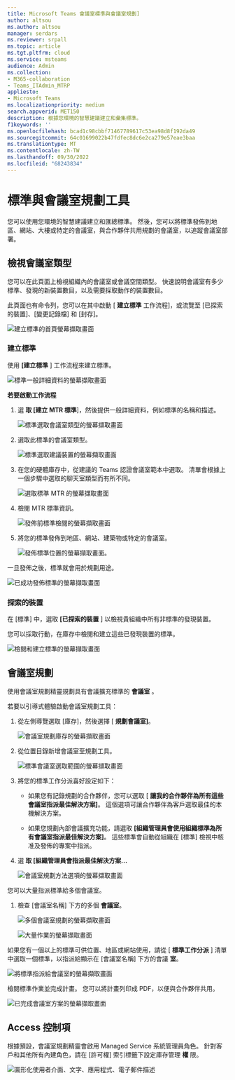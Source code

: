 ```yaml
---
title: Microsoft Teams 會議室標準與會議室規劃]
author: altsou
ms.author: altsou
manager: serdars
ms.reviewer: srpall
ms.topic: article
ms.tgt.pltfrm: cloud
ms.service: msteams
audience: Admin
ms.collection:
- M365-collaboration
- Teams_ITAdmin_MTRP
appliesto:
- Microsoft Teams
ms.localizationpriority: medium
search.appverid: MET150
description: 根據您環境的智慧建議建立和彙集標準。
f1keywords: ''
ms.openlocfilehash: bcad1c98cbbf71467789617c53ea98d8f192da49
ms.sourcegitcommit: 64c01699022b47fdfec8dc6e2ca279e57eae3baa
ms.translationtype: MT
ms.contentlocale: zh-TW
ms.lasthandoff: 09/30/2022
ms.locfileid: "68243834"
---
```

# <a name="standards-and-room-planner"></a>標準與會議室規劃工具

您可以使用您環境的智慧建議建立和匯總標準。 然後，您可以將標準發佈到地區、網站、大樓或特定的會議室，與合作夥伴共用規劃的會議室，以追蹤會議室部署。

## <a name="view-meeting-room-types"></a>檢視會議室類型

您可以在此頁面上檢視組織內的會議室或會議空間類型。 快速說明會議室有多少標準、發現的新裝置數目，以及需要採取動作的裝置數目。

此頁面也有命令列，您可以在其中啟動 [  **建立標準** 工作流程]，或流覽至 [已探索的裝置]、[變更記錄檔] 和 [封存]。

![建立標準的首頁螢幕擷取畫面](../media/standards-and-room-planner-001.png)
### <a name="create-standards"></a>建立標準

使用 **[建立標準** ] 工作流程來建立標準。

![標準一般詳細資料的螢幕擷取畫面](../media/standards-and-room-planner-001.png)

**若要啟動工作流程**

1. 選 **取 [建立 MTR 標準**]，然後提供一般詳細資料，例如標準的名稱和描述。

   ![標準選取會議室類型的螢幕擷取畫面](../media/standards-and-room-planner-002.png)

1. 選取此標準的會議室類型。

   ![標準選取建議裝置的螢幕擷取畫面](../media/standards-and-room-planner-003.png)

1. 在您的硬體庫存中，從建議的 Teams 認證會議室範本中選取。 清單會根據上一個步驟中選取的聊天室類型而有所不同。

   ![選取標準 MTR 的螢幕擷取畫面](../media/standards-and-room-planner-004.png)


1. 檢閱 MTR 標準資訊。

   ![發佈前標準檢閱的螢幕擷取畫面](../media/standards-and-room-planner-005.png)

1. 將您的標準發佈到地區、網站、建築物或特定的會議室。

   ![發佈標準位置的螢幕擷取畫面。](../media/standards-and-room-planner-006.png)

一旦發佈之後，標準就會用於規劃用途。

![已成功發佈標準的螢幕擷取畫面](../media/standards-and-room-planner-008.png)
### <a name="discovered-devices"></a>探索的裝置

在 [標準] 中，選取 **[已探索的裝置** ] 以檢視貴組織中所有非標準的發現裝置。


您可以採取行動，在庫存中檢閱和建立這些已發現裝置的標準。

![檢閱和建立標準的螢幕擷取畫面](../media/standards-and-room-planner-009.png)

## <a name="room-planning"></a>會議室規劃

使用會議室規劃精靈規劃具有會議擴充標準的 **會議室** 。

若要以引導式體驗啟動會議室規劃工具：

1. 從左側導覽選取 [庫存]，然後選擇 [ **規劃會議室]**。

   ![會議室規劃庫存的螢幕擷取畫面](../media/standards-and-room-planner-010.png)

1. 從位置目錄新增會議室至規劃工具。

   ![標準會議室選取範圍的螢幕擷取畫面](../media/standards-and-room-planner-011.png)

1. 將您的標準工作分派喜好設定如下：

   - 如果您有記錄規劃的合作夥伴，您可以選取 [ **讓我的合作夥伴為所有這些會議室指派最佳解決方案]**。 這個選項可讓合作夥伴為客戶選取最佳的本機解決方案。

   - 如果您規劃內部會議擴充功能，請選取 **[組織管理員會使用組織標準為所有會議室指派最佳解決方案]**。 這些標準會自動從組織在 [標準] 檢視中核准及發佈的專案中指派。

1. 選 **取 [組織管理員會指派最佳解決方案...**

   ![會議室規劃方法選項的螢幕擷取畫面](../media/standards-and-room-planner-012.png)

您可以大量指派標準給多個會議室。

1. 檢查 [會議室名稱] 下方的多個 **會議室**。

   ![多個會議室規劃的螢幕擷取畫面](../media/standards-and-room-planner-013.png)

   ![大量作業的螢幕擷取畫面](../media/standards-and-room-planner-014.png)

如果您有一個以上的標準可供位置、地區或網站使用，請從 [ **標準工作分派** ] 清單中選取一個標準，以指派給顯示在 [會議室名稱] 下方的會議 **室**。

![將標準指派給會議室的螢幕擷取畫面](../media/standards-and-room-planner-015.png)

檢閱標準作業並完成計畫。 您可以將計畫列印成 PDF，以便與合作夥伴共用。

![已完成會議室方案的螢幕擷取畫面](../media/standards-and-room-planner-016.png)

## <a name="access-control"></a>Access 控制項

根據預設，會議室規劃精靈會啟用 Managed Service 系統管理員角色。 針對客戶和其他所有內建角色，請在 [許可權] 索引標籤下設定庫存管理 **權** 限。

![圖形化使用者介面、文字、應用程式、電子郵件描述](../media/standards-and-room-planner-017.png)
